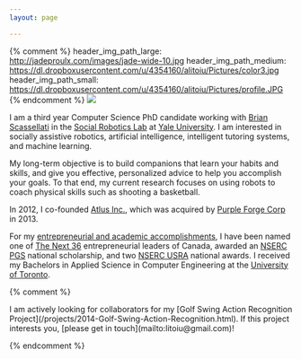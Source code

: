 ```yaml
---
layout: page

---
```

{% comment %}
header_img_path_large: http://jadeproulx.com/images/jade-wide-10.jpg
header_img_path_medium: https://dl.dropboxusercontent.com/u/4354160/alitoiu/Pictures/color3.jpg
header_img_path_small: https://dl.dropboxusercontent.com/u/4354160/alitoiu/Pictures/profile.JPG
{% endcomment %}
<img src="{{site.dropbox_url}}Pictures/profile.jpg" class="profile"/>

I am a third year Computer Science PhD candidate working with 
[Brian Scassellati](http://cs-www.cs.yale.edu/homes/scaz/) in the [Social Robotics Lab](http://scazlab.yale.edu/) at [Yale University](http://www.yale.edu/). I am interested in socially assistive robotics, artificial intelligence, intelligent tutoring systems, and machine learning. 

My long-term objective is to build companions that learn your habits and skills, and give you effective, personalized advice to help you accomplish your goals. To that end, my current research focuses on using robots to coach physical skills such as shooting a basketball.

In 2012, I co-founded [Atlus Inc.](/projects/2012-Atlus.html), which was acquired by [Purple Forge Corp](http://www.crunchbase.com/organization/purple-forge-corp) in 2013.

For my <a href="https://dl.dropboxusercontent.com/u/4354160/alitoiu/Curriculum_Vitae/cv.pdf" onclick="trackOutboundLink('https://dl.dropboxusercontent.com/u/4354160/alitoiu/Curriculum_Vitae/cv.pdf'); return false;">entrepreneurial and academic accomplishments</a>, I have been named one of [The Next 36](http://www.thenext36.ca/) entrepreneurial leaders of Canada, awarded an [NSERC PGS](http://www.nserc-crsng.gc.ca/students-etudiants/pg-cs/bellandpostgrad-belletsuperieures_eng.asp) national scholarship, and two [NSERC USRA](http://www.nserc-crsng.gc.ca/students-etudiants/ug-pc/usra-brpc_eng.asp) national awards. I received my Bachelors in Applied Science in Computer Engineering at the [University of Toronto](http://www.utoronto.ca/).

{% comment %}

<span class="highlight">
I am actively looking for collaborators for my [Golf Swing Action Recognition Project](/projects/2014-Golf-Swing-Action-Recognition.html). If this project interests you, [please get in touch](mailto:litoiu@gmail.com)!
</span>

{% endcomment %}




